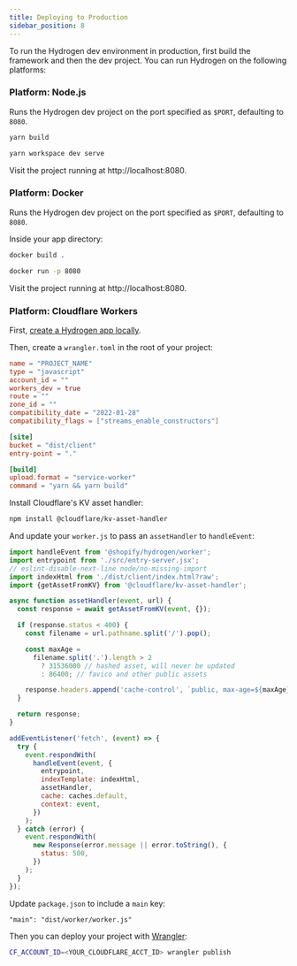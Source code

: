 ```yaml
---
title: Deploying to Production
sidebar_position: 8
---
```


To run the Hydrogen dev environment in production, first build the framework and then the dev project. You can run Hydrogen on the following platforms:

### Platform: Node.js

Runs the Hydrogen dev project on the port specified as `$PORT`, defaulting to `8080`.

```bash
yarn build

yarn workspace dev serve
```

Visit the project running at http://localhost:8080.

### Platform: Docker

Runs the Hydrogen dev project on the port specified as `$PORT`, defaulting to `8080`.

Inside your app directory:

```bash
docker build .

docker run -p 8080
```

Visit the project running at http://localhost:8080.

### Platform: Cloudflare Workers

First, [create a Hydrogen app locally](https://shopify.dev/custom-storefronts/hydrogen/getting-started).

Then, create a `wrangler.toml` in the root of your project:

```toml
name = "PROJECT_NAME"
type = "javascript"
account_id = ""
workers_dev = true
route = ""
zone_id = ""
compatibility_date = "2022-01-28"
compatibility_flags = ["streams_enable_constructors"]

[site]
bucket = "dist/client"
entry-point = "."

[build]
upload.format = "service-worker"
command = "yarn && yarn build"
```

Install Cloudflare's KV asset handler:

```bash
npm install @cloudflare/kv-asset-handler
```

And update your `worker.js` to pass an `assetHandler` to `handleEvent`:

```js
import handleEvent from '@shopify/hydrogen/worker';
import entrypoint from './src/entry-server.jsx';
// eslint-disable-next-line node/no-missing-import
import indexHtml from './dist/client/index.html?raw';
import {getAssetFromKV} from '@cloudflare/kv-asset-handler';

async function assetHandler(event, url) {
  const response = await getAssetFromKV(event, {});

  if (response.status < 400) {
    const filename = url.pathname.split('/').pop();

    const maxAge =
      filename.split('.').length > 2
        ? 31536000 // hashed asset, will never be updated
        : 86400; // favico and other public assets

    response.headers.append('cache-control', `public, max-age=${maxAge}`);
  }

  return response;
}

addEventListener('fetch', (event) => {
  try {
    event.respondWith(
      handleEvent(event, {
        entrypoint,
        indexTemplate: indexHtml,
        assetHandler,
        cache: caches.default,
        context: event,
      })
    );
  } catch (error) {
    event.respondWith(
      new Response(error.message || error.toString(), {
        status: 500,
      })
    );
  }
});
```

Update `package.json` to include a `main` key:

```
"main": "dist/worker/worker.js"
```

Then you can deploy your project with [Wrangler](https://developers.cloudflare.com/workers/cli-wrangler/install-update):

```bash
CF_ACCOUNT_ID=<YOUR_CLOUDFLARE_ACCT_ID> wrangler publish
```
